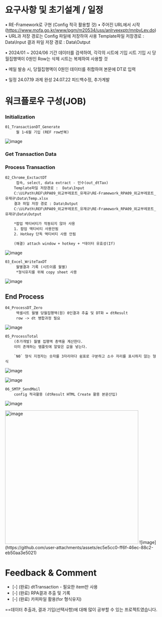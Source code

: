 
# 요구사항 및 초기설계 / 일정 

• RE-Framework로 구현 (Config 적극 활용할 것) 
• 주어진 URL에서 시작 (https://www.mofa.go.kr/www/pgm/m20534/uss/anlrveexptr/mnbyLev.do) 
• URL과 저장 경로는 Config 파일에 저장하여 사용
	Template파일 저장경로 : Data\Input 
	결과 파일 저장 경로 : Data\Output 
	
• 2024/01 ~ 2024/06 기간 데이터를 검색하여, 각각의 시트에 기입
	시트 기입 시 당월집행액이 0원인 Row는 삭제 
	시트는 복제하여 사용할 것

• 메일 발송 시, 당월집행액이 0원인 데이터를 취합하여 본문에 DT로 입력

• 일정
24.07.19 과제 완성
24.07.22 피드백수정, 추가계발 

# 워크플로우 구성(JOB)

### Initialization
	01_TransactionDT_Generate
		 월 1~6월 기입 (REF row반복)
![image](https://github.com/user-attachments/assets/e87b8dff-4b31-463a-b949-748b8a63bc9d)


### Get Transaction Data

### Process Transaction 
	02_Chrome_ExctactDT
		 접속, select, data extract - 인수(out_dtTax)
		Template파일 저장경로 :  Data\Input
		C:\UiPath\REF\RPA09_외교부레포트_유재규\RE-Framework_RPA09_외교부레포트_유재규\Data\Temp.xlsx
		결과 파일 저장 경로 : Data\Output 
		C:\UiPath\REF\RPA09_외교부레포트_유재규\RE-Framework_RPA09_외교부레포트_유재규\Data\Output
		
		*팝업 액티비티가 작동되지 않아 사용
		1. 팝업 액티비티 사용안됨
		2. Hotkey 단독 액티비티 사용 안됨
		
		(해결) attach window + hotkey + *데이터 유효성(If)
		

![image](https://github.com/user-attachments/assets/1129e2b6-33fe-43e2-a280-5a0f698f4640)

	03_Excel_WriteTaxDT
		 월별결과 기록 (시트이름 월별)
		 *형식유지를 위해 copy sheet 사용

![image](https://github.com/user-attachments/assets/4198e3f8-2a64-4bc7-807d-237389b6c74b)


## End Process
	04_ProcessDT_Zero
		 엑셀시트 월별 당월집행액(원) 0인결과 추출 및 DT화 = dtResult
		 row -> dt 병합과정 필요

![image](https://github.com/user-attachments/assets/1eb82b95-813d-4ff3-83ba-01c6fe443b40)


	05_ProcessTotal
		(추가개발) 월별 집행액 총액을 계산한다.
		이미 존재하는 템플릿에 알맞은 값을 넣는다.
		
		`N0` 형식 지정자는 숫자를 3자리마다 쉼표로 구분하고 소수 자리를 표시하지 않는 형식

![image](https://github.com/user-attachments/assets/78d8b493-c8f7-47d0-a46c-4417e39e6fd8)

![image](https://github.com/user-attachments/assets/c7c041b5-9404-4051-90c6-ba5c360ec55e)



	06_SMTP_SendMail
		config 적극활용 (dtResult HTML Create 활용 본문산입)

![image](https://github.com/user-attachments/assets/b2f61af0-6054-41cf-9576-21de66aea6fd)

<img width="435" alt="image" src="https://github.com/user-attachments/assets/a5a71af7-dba4-4c76-8b9b-44ec32d5cc11">
![image](https://github.com/user-attachments/assets/ec5e5cc0-ff6f-46ec-88c2-eb50aa3e5021)

# Feedback & Comment

- [-] (완료) dtTransaction - 필요한 item만 사용
- [-] (완료) RPA결과 추출 및 기록
- [-] (완료) 카피파일 활용(for 형식유지)

==데이터 추출과, 결과 기입(선택사항)에 대해 많이 공부할 수 있는 프로젝트였습니다. 